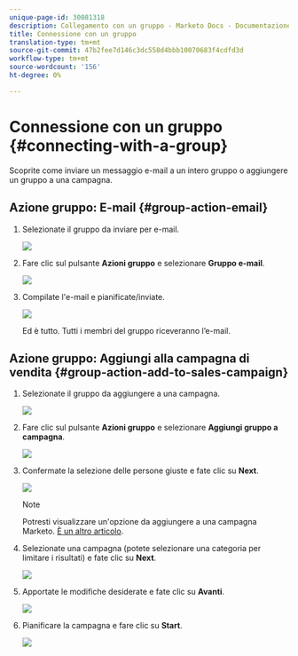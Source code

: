 ```yaml
---
unique-page-id: 30081318
description: Collegamento con un gruppo - Marketo Docs - Documentazione prodotto
title: Connessione con un gruppo
translation-type: tm+mt
source-git-commit: 47b2fee7d146c3dc558d4bbb10070683f4cdfd3d
workflow-type: tm+mt
source-wordcount: '156'
ht-degree: 0%

---
```



# Connessione con un gruppo {#connecting-with-a-group}

Scoprite come inviare un messaggio e-mail a un intero gruppo o aggiungere un gruppo a una campagna.

## Azione gruppo: E-mail {#group-action-email}

1. Selezionate il gruppo da inviare per e-mail.

   ![](assets/one-6.png)

1. Fare clic sul pulsante **Azioni gruppo** e selezionare **Gruppo e-mail**.

   ![](assets/two-5.png)

1. Compilate l&#39;e-mail e pianificate/inviate.

   ![](assets/three-4.png)

   Ed è tutto. Tutti i membri del gruppo riceveranno l’e-mail.

## Azione gruppo: Aggiungi alla campagna di vendita {#group-action-add-to-sales-campaign}

1. Selezionate il gruppo da aggiungere a una campagna.

   ![](assets/one-6.png)

1. Fare clic sul pulsante **Azioni gruppo** e selezionare **Aggiungi gruppo a campagna**.

   ![](assets/four-4.png)

1. Confermate la selezione delle persone giuste e fate clic su **Next**.

   ![](assets/six-1.png)

   >[!NOTE]
   >
   >Potresti visualizzare un&#39;opzione da aggiungere a una campagna Marketo. [È un altro articolo](http://docs.marketo.com/x/CwDh).

1. Selezionate una campagna (potete selezionare una categoria per limitare i risultati) e fate clic su **Next**.

   ![](assets/seven-1.png)

1. Apportate le modifiche desiderate e fate clic su **Avanti**.

   ![](assets/eight-1.png)

1. Pianificare la campagna e fare clic su **Start**.

   ![](assets/nine-1.png)

